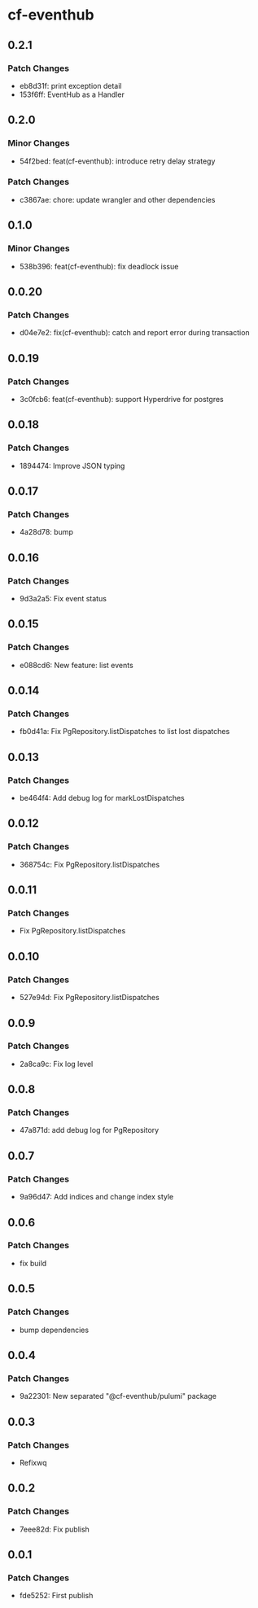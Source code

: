 # cf-eventhub

## 0.2.1

### Patch Changes

- eb8d31f: print exception detail
- 153f6ff: EventHub as a Handler

## 0.2.0

### Minor Changes

- 54f2bed: feat(cf-eventhub): introduce retry delay strategy

### Patch Changes

- c3867ae: chore: update wrangler and other dependencies

## 0.1.0

### Minor Changes

- 538b396: feat(cf-eventhub): fix deadlock issue

## 0.0.20

### Patch Changes

- d04e7e2: fix(cf-eventhub): catch and report error during transaction

## 0.0.19

### Patch Changes

- 3c0fcb6: feat(cf-eventhub): support Hyperdrive for postgres

## 0.0.18

### Patch Changes

- 1894474: Improve JSON typing

## 0.0.17

### Patch Changes

- 4a28d78: bump

## 0.0.16

### Patch Changes

- 9d3a2a5: Fix event status

## 0.0.15

### Patch Changes

- e088cd6: New feature: list events

## 0.0.14

### Patch Changes

- fb0d41a: Fix PgRepository.listDispatches to list lost dispatches

## 0.0.13

### Patch Changes

- be464f4: Add debug log for markLostDispatches

## 0.0.12

### Patch Changes

- 368754c: Fix PgRepository.listDispatches

## 0.0.11

### Patch Changes

- Fix PgRepository.listDispatches

## 0.0.10

### Patch Changes

- 527e94d: Fix PgRepository.listDispatches

## 0.0.9

### Patch Changes

- 2a8ca9c: Fix log level

## 0.0.8

### Patch Changes

- 47a871d: add debug log for PgRepository

## 0.0.7

### Patch Changes

- 9a96d47: Add indices and change index style

## 0.0.6

### Patch Changes

- fix build

## 0.0.5

### Patch Changes

- bump dependencies

## 0.0.4

### Patch Changes

- 9a22301: New separated "@cf-eventhub/pulumi" package

## 0.0.3

### Patch Changes

- Refixwq

## 0.0.2

### Patch Changes

- 7eee82d: Fix publish

## 0.0.1

### Patch Changes

- fde5252: First publish
